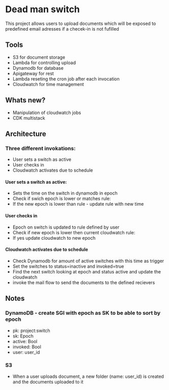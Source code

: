# Dead man switch
This project allows users to upload documents which will be exposed to predefined email adresses if a checek-in is not fufilled

## Tools
- S3 for document storage
- Lambda for controlling upload
- Dynamodb for database
- Apigateway for rest
- Lambda reseting the cron job after each invocation
- Cloudwatch for time management

## Whats new?
- Manipulation of cloudwatch jobs
- CDK multistack

## Architecture
### Three different invokations:
- User sets a switch as active
- User checks in
- Cloudwatch activates due to schedule

#### User sets a switch as active: 
- Sets the time on the switch in dynamodb in epoch
- Check if swich epoch is lower or matches rule: 
 - If the new epoch is lower than rule - update rule with new time

#### User checks in
- Epoch on switch is updated to rule defined by user
- Check if new epoch is lower then current cloudwatch rule:
 - If yes update cloudwatch to new epoch

#### Cloudwatch activates due to schedule
- Check Dynamodb for amount of active switches with this time as trigger
- Set the switches to status=inactive and invoked=true
- Find the next switch looking at epoch and status active and update the cloudwatch
- invoke the mail flow to send the documents to the defined recievers

## Notes
### DynamoDB - create SGI with epoch as SK to be able to sort by epoch
- pk: project:switch
- sk: Epoch
- active: Bool
- invoked: Bool
- user: user_id

### S3
- When a user uploads document, a new folder (name: user_id) is created and the documents uploaded to it

